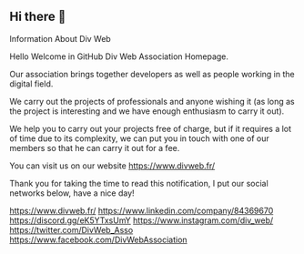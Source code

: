 ## Hi there 👋



Information About Div Web

Hello Welcome in GitHub Div Web Association Homepage.

Our association brings together developers as well as people working in the digital field.

We carry out the projects of professionals and anyone wishing it (as long as the project is interesting and we have enough enthusiasm to carry it out).

We help you to carry out your projects free of charge, but if it requires a lot of time due to its complexity, we can put you in touch with one of our members so that he can carry it out for a fee.

You can visit us on our website https://www.divweb.fr/

Thank you for taking the time to read this notification, I put our social networks below, have a nice day!

https://www.divweb.fr/
https://www.linkedin.com/company/84369670 
https://discord.gg/eK5YTxsUmY 
https://www.instagram.com/div_web/ 
https://twitter.com/DivWeb_Asso 
https://www.facebook.com/DivWebAssociation
